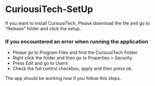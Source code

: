 # CuriousiTech-SetUp
If you want to install CuriousiTech, Please download the file and go to "Release" folder and click the setup.

### If you encountered an error when running the application
* Please go to Program Files and find the CuriousiTech Folder. 
* Right click the folder and then go to Properties > Security.
* Press Edit and go to Users
* Check the full control checkbox, apply and then press ok.

The app should be working now if you follow this steps.
